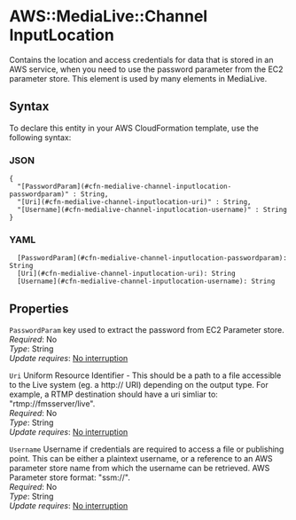 # AWS::MediaLive::Channel InputLocation<a name="aws-properties-medialive-channel-inputlocation"></a>

Contains the location and access credentials for data that is stored in an AWS service, when you need to use the password parameter from the EC2 parameter store\. This element is used by many elements in MediaLive\.

## Syntax<a name="aws-properties-medialive-channel-inputlocation-syntax"></a>

To declare this entity in your AWS CloudFormation template, use the following syntax:

### JSON<a name="aws-properties-medialive-channel-inputlocation-syntax.json"></a>

```
{
  "[PasswordParam](#cfn-medialive-channel-inputlocation-passwordparam)" : String,
  "[Uri](#cfn-medialive-channel-inputlocation-uri)" : String,
  "[Username](#cfn-medialive-channel-inputlocation-username)" : String
}
```

### YAML<a name="aws-properties-medialive-channel-inputlocation-syntax.yaml"></a>

```
  [PasswordParam](#cfn-medialive-channel-inputlocation-passwordparam): String
  [Uri](#cfn-medialive-channel-inputlocation-uri): String
  [Username](#cfn-medialive-channel-inputlocation-username): String
```

## Properties<a name="aws-properties-medialive-channel-inputlocation-properties"></a>

`PasswordParam`  <a name="cfn-medialive-channel-inputlocation-passwordparam"></a>
key used to extract the password from EC2 Parameter store\.  
*Required*: No  
*Type*: String  
*Update requires*: [No interruption](https://docs.aws.amazon.com/AWSCloudFormation/latest/UserGuide/using-cfn-updating-stacks-update-behaviors.html#update-no-interrupt)

`Uri`  <a name="cfn-medialive-channel-inputlocation-uri"></a>
Uniform Resource Identifier \- This should be a path to a file accessible to the Live system \(eg\. a http:// URI\) depending on the output type\. For example, a RTMP destination should have a uri simliar to: "rtmp://fmsserver/live"\.  
*Required*: No  
*Type*: String  
*Update requires*: [No interruption](https://docs.aws.amazon.com/AWSCloudFormation/latest/UserGuide/using-cfn-updating-stacks-update-behaviors.html#update-no-interrupt)

`Username`  <a name="cfn-medialive-channel-inputlocation-username"></a>
Username if credentials are required to access a file or publishing point\. This can be either a plaintext username, or a reference to an AWS parameter store name from which the username can be retrieved\. AWS Parameter store format: "ssm://<parameter name>"\.  
*Required*: No  
*Type*: String  
*Update requires*: [No interruption](https://docs.aws.amazon.com/AWSCloudFormation/latest/UserGuide/using-cfn-updating-stacks-update-behaviors.html#update-no-interrupt)